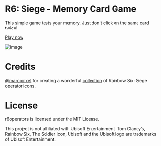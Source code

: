 # R6: Siege - Memory Card Game

This simple game tests your memory. Just don't click on the same card twice!

[Play now](https://memory-card-8bg.pages.dev/)

![image](https://github.com/Maxnikit/memory-card/assets/42117027/677b106a-8b1c-495f-8ac4-af317bccb47d)

# Credits
[@marcopixel](https://github.com/marcopixel) for creating a wonderful [collection](https://github.com/marcopixel/r6operators) of Rainbow Six: Siege operator icons.

# License
r6operators is licensed under the MIT License.

This project is not affiliated with Ubisoft Entertainment. Tom Clancy’s, Rainbow Six, The Soldier Icon, Ubisoft and the Ubisoft logo are trademarks of Ubisoft Entertainment.
